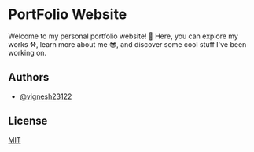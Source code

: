 
# PortFolio Website

Welcome to my personal portfolio website! 🚀 Here, you can explore my works ⚒, learn more about me 😎, and discover some cool stuff I've been working on.



## Authors

- [@vignesh23122](https://www.github.com/vignesh23122)


## License

[MIT](https://choosealicense.com/licenses/mit/)

